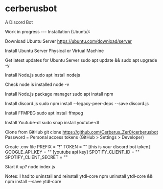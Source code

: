 # cerberusbot
A Discord Bot

Work in progress --- Installation (Ubuntu):

Download Ubuntu Server
https://ubuntu.com/download/server

Install Ubuntu Server
Physical or Virtual Machine

Get latest updates for Ubuntu Server
sudo apt update && sudo apt upgrade -y

Install Node.js
sudo apt install nodejs

Check node is installed
node -v

Install Node.js package manager
sudo apt install npm

Install discord.js
sudo npm install --legacy-peer-deps --save discord.js

Install FFMPEG
sudo apt install ffmpeg

Install Youtube-dl
sudo snap install youtube-dl

Clone from GitHub
git clone https://github.com/Cerberus_Zer0/cerberusbot
Password = Personal access tokens (GitHub > Settings > Developer)

Create .env file
PREFIX = "!"
TOKEN = "" [this is your discord bot token]
GOOGLE_API_KEY = "" [youtube api key]
SPOTIFY_CLIENT_ID = ""
SPOTIFY_CLIENT_SECRET = ""

Start it up?
node index.js

Notes:
I had to uninstall and reinstall ytdl-core
npm uninstall ytdl-core && npm install --save ytdl-core
